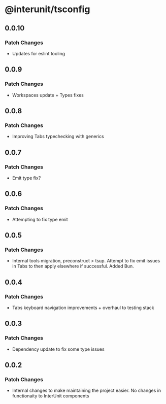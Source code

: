 # @interunit/tsconfig

## 0.0.10

### Patch Changes

- Updates for eslint tooling

## 0.0.9

### Patch Changes

- Workspaces update + Types fixes

## 0.0.8

### Patch Changes

- Improving Tabs typechecking with generics

## 0.0.7

### Patch Changes

- Emit type fix?

## 0.0.6

### Patch Changes

- Attempting to fix type emit

## 0.0.5

### Patch Changes

- Internal tools migration, preconstruct > tsup. Attempt to fix emit issues in Tabs to then apply elsewhere if successful. Added Bun.

## 0.0.4

### Patch Changes

- Tabs keyboard navigation improvements + overhaul to testing stack

## 0.0.3

### Patch Changes

- Dependency update to fix some type issues

## 0.0.2

### Patch Changes

- Internal changes to make maintaining the project easier. No changes in functionaity to InterUnit components
